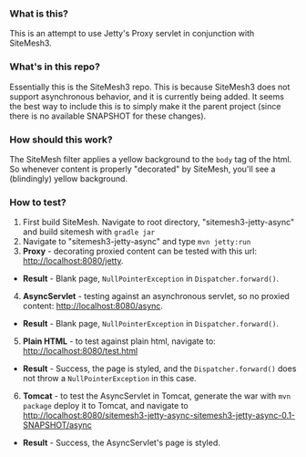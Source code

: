 ### What is this?
This is an attempt to use Jetty's Proxy servlet in conjunction with SiteMesh3.

### What's in this repo?
Essentially this is the SiteMesh3 repo. This is because SiteMesh3 does not support asynchronous behavior, and it is currently being added. It seems the best way to include this is to simply make it the parent project (since there is no available SNAPSHOT for these changes).

### How should this work?
The SiteMesh filter applies a yellow background to the `body` tag of the html. So whenever content is properly "decorated" by SiteMesh, you'll see a (blindingly) yellow background.

### How to test?
1. First build SiteMesh. Navigate to root directory, "sitemesh3-jetty-async" and build sitemesh with `gradle jar`
2. Navigate to "sitemesh3-jetty-async" and type `mvn jetty:run`
3. **Proxy** - decorating proxied content can be tested with this url: [http://localhost:8080/jetty](http://localhost:8080/jetty).
  * **Result** - Blank page, `NullPointerException` in `Dispatcher.forward()`.
4. **AsyncServlet** - testing against an asynchronous servlet, so no proxied content: [http://localhost:8080/async](http://localhost:8080/async).
  * **Result** - Blank page, `NullPointerException` in `Dispatcher.forward()`.
5. **Plain HTML** - to test against plain html, navigate to: [http://localhost:8080/test.html](http://localhost:8080/test.html)
  * **Result** - Success, the page is styled, and the `Dispatcher.forward()` does not throw a `NullPointerException` in this case.
6. **Tomcat** - to test the AsyncServlet in Tomcat, generate the war with `mvn package` deploy it to Tomcat, and navigate to [http://localhost:8080/sitemesh3-jetty-async-sitemesh3-jetty-async-0.1-SNAPSHOT/async](http://localhost:8080/sitemesh3-jetty-async-sitemesh3-jetty-async-0.1-SNAPSHOT/async)
  * **Result** - Success, the AsyncServlet's page is styled.
